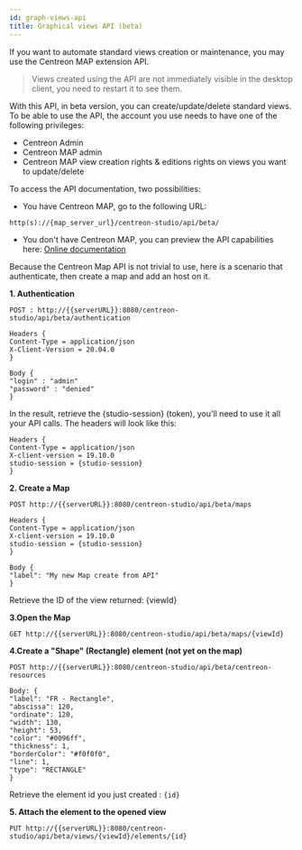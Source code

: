 ```yaml
---
id: graph-views-api
title: Graphical views API (beta)
---
```


If you want to automate standard views creation or maintenance, you may
use the Centreon MAP extension API.

> Views created using the API are not immediately visible in the desktop client, you need to
> restart it to see them.

With this API, in beta version, you can create/update/delete standard
views. To be able to use the API, the account you use needs to have one
of the following privileges:

-   Centreon Admin
-   Centreon MAP admin
-   Centreon MAP view creation rights & editions rights on views you
want to update/delete

To access the API documentation, two possibilities:

-   You have Centreon MAP, go to the following URL:

`http(s)://{map_server_url}/centreon-studio/api/beta/`

-   You don't have Centreon MAP, you can preview the API capabilities
here: [Online documentation](https://docs.centreon.com/api/centreon-map/)

Because the Centreon Map API is not trivial to use, here is a scenario
that authenticate, then create a map and add an host on it.

**1. Authentication**

```
POST : http://{{serverURL}}:8080/centreon-studio/api/beta/authentication
```

```
Headers {
Content-Type = application/json
X-Client-Version = 20.04.0
}

Body {
"login" : "admin"
"password" : "denied"
}
```

In the result, retrieve the {studio-session} (token), you'll need to
use it all your API calls. The headers will look like this:

```
Headers {
Content-Type = application/json
X-client-version = 19.10.0
studio-session = {studio-session}
}
```

**2. Create a Map**

```
POST http://{{serverURL}}:8080/centreon-studio/api/beta/maps
```

```
Headers {
Content-Type = application/json
X-client-version = 19.10.0
studio-session = {studio-session}
}

Body {
"label": "My new Map create from API"
}
```

Retrieve the ID of the view returned: {viewId}

**3.Open the Map**

```
GET http://{{serverURL}}:8080/centreon-studio/api/beta/maps/{viewId}
```

**4.Create a \"Shape\" (Rectangle) element (not yet on the map)**

```
POST http://{{serverURL}}:8080/centreon-studio/api/beta/centreon-resources
```

```
Body: {
"label": "FR - Rectangle",
"abscissa": 120,
"ordinate": 120,
"width": 130,
"height": 53,
"color": "#0096ff",
"thickness": 1,
"borderColor": "#f0f0f0",
"line": 1,
"type": "RECTANGLE"
}
```

Retrieve the element id you just created : `{id}`

**5. Attach the element to the opened view**

```
PUT http://{{serverURL}}:8080/centreon-studio/api/beta/views/{viewId}/elements/{id}
```
